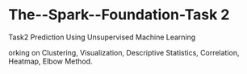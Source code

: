 # The--Spark--Foundation-Task 2
Task2 Prediction Using Unsupervised Machine Learning


orking on Clustering, Visualization, Descriptive Statistics, Correlation,
Heatmap, Elbow Method.
